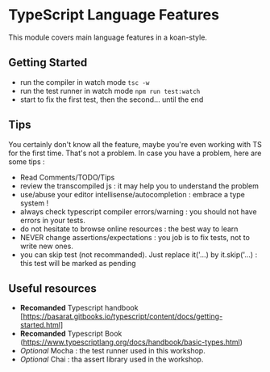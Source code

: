 TypeScript Language Features
====
This module covers main language features in a koan-style.

Getting Started
---
- run the compiler in watch mode `tsc -w`
- run the test runner in watch mode `npm run test:watch`
- start to fix the first test, then the second... until the end

Tips
---
You certainly don't know all the feature, maybe you're even working with TS for the first time. 
That's not a problem. In case you have a problem, here are some tips :
- Read Comments/TODO/Tips
- review the transcompiled js : it may help you to understand the problem
- use/abuse your editor intellisense/autocompletion : embrace a type system !
- always check typescript compiler errors/warning : you should not have errors in your tests.
- do not hesitate to browse online resources : the best way to learn
- NEVER change assertions/expectations : you job is to fix tests, not to write new ones. 
- you can skip test (not recommanded). Just replace it('...) by it.skip('...) : this test will be marked as pending

Useful resources
----
- **Recomanded** Typescript handbook [https://basarat.gitbooks.io/typescript/content/docs/getting-started.html]
- **Recomanded** Typescript Book (https://www.typescriptlang.org/docs/handbook/basic-types.html)
- _Optional_ Mocha : the test runner used in this workshop. 
- _Optional_ Chai : tha assert library used in the workshop. 